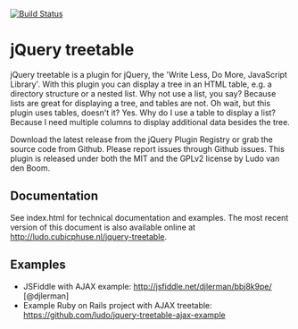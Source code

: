 [![Build Status](https://travis-ci.org/priotas/jquery-treetable.svg?branch=priotas)](https://travis-ci.org/priotas/jquery-treetable)

# jQuery treetable

jQuery treetable is a plugin for jQuery, the 'Write Less, Do More, JavaScript
Library'. With this plugin you can display a tree in an HTML table, e.g. a
directory structure or a nested list. Why not use a list, you say? Because lists
are great for displaying a tree, and tables are not. Oh wait, but this plugin
uses tables, doesn't it? Yes. Why do I use a table to display a list? Because I
need multiple columns to display additional data besides the tree.

Download the latest release from the jQuery Plugin Registry or grab the source
code from Github. Please report issues through Github issues. This plugin is
released under both the MIT and the GPLv2 license by Ludo van den Boom.

## Documentation

See index.html for technical documentation and examples. The most recent version
of this document is also available online at
http://ludo.cubicphuse.nl/jquery-treetable. 

## Examples

* JSFiddle with AJAX example: http://jsfiddle.net/djlerman/bbj8k9pe/ [@djlerman]
* Example Ruby on Rails project with AJAX treetable: https://github.com/ludo/jquery-treetable-ajax-example
